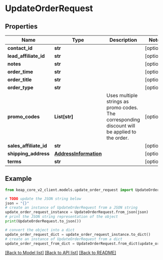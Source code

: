 # UpdateOrderRequest


## Properties

Name | Type | Description | Notes
------------ | ------------- | ------------- | -------------
**contact_id** | **str** |  | [optional] 
**lead_affiliate_id** | **str** |  | [optional] 
**notes** | **str** |  | [optional] 
**order_time** | **str** |  | [optional] 
**order_title** | **str** |  | [optional] 
**order_type** | **str** |  | [optional] 
**promo_codes** | **List[str]** | Uses multiple strings as promo codes. The corresponding discount will be applied to the order. | [optional] 
**sales_affiliate_id** | **str** |  | [optional] 
**shipping_address** | [**AddressInformation**](AddressInformation.md) |  | [optional] 
**terms** | **str** |  | [optional] 

## Example

```python
from keap_core_v2_client.models.update_order_request import UpdateOrderRequest

# TODO update the JSON string below
json = "{}"
# create an instance of UpdateOrderRequest from a JSON string
update_order_request_instance = UpdateOrderRequest.from_json(json)
# print the JSON string representation of the object
print(UpdateOrderRequest.to_json())

# convert the object into a dict
update_order_request_dict = update_order_request_instance.to_dict()
# create an instance of UpdateOrderRequest from a dict
update_order_request_from_dict = UpdateOrderRequest.from_dict(update_order_request_dict)
```
[[Back to Model list]](../README.md#documentation-for-models) [[Back to API list]](../README.md#documentation-for-api-endpoints) [[Back to README]](../README.md)


